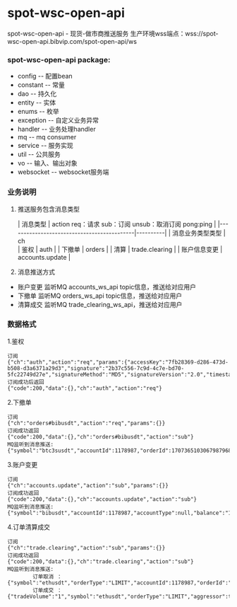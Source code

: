 # spot-wsc-open-api

spot-wsc-open-api - 现货-做市商推送服务
生产环境wss端点：wss://spot-wsc-open-api.bibvip.com/spot-open-api/ws

### spot-wsc-open-api package:
- config      -- 配置bean
- constant    -- 常量
- dao         -- 持久化  
- entity      -- 实体
- enums       -- 枚举
- exception   -- 自定义业务异常  
- handler     -- 业务处理handler
- mq          -- mq consumer
- service     -- 服务实现
- util        -- 公共服务
- vo          -- 输入、输出对象
- websocket   -- websocket服务端

### 业务说明
1. 推送服务包含消息类型

   | 消息类型 | action    req：请求 sub：订阅 unsub：取消订阅 pong:ping                                |
         |--------------------------------------------|----------|
   | 消息业务类型类型 | ch   
   | 鉴权 | auth       |
   | 下撤单 | orders       |
   | 清算 | trade.clearing |
   | 账户信息变更   | accounts.update |

2. 消息推送方式
- 账户变更  监听MQ accounts_ws_api topic信息，推送给对应用户
- 下撤单    监听MQ orders_ws_api topic信息，推送给对应用户
- 清算成交  监听MQ trade_clearing_ws_api，推送给对应用户

### 数据格式
1.鉴权
```
订阅
{"ch":"auth","action":"req","params":{"accessKey":"7fb28369-d286-473d-b508-d3a6371a29d3","signature":"2b37c556-7c9d-4c7e-bd70-5fc22749d27e","signatureMethod":"MD5","signatureVersion":"2.0","timestamp":"1696931641686"}}
订阅成功后返回
{"code":200,"data":{},"ch":"auth","action":"req"}
```

2.下撤单
```
订阅
{"ch":"orders#bibusdt","action":"req","params":{}}
订阅成功返回
{"code":200,"data":{},"ch":"orders#bibusdt","action":"sub"}
MQ监听到消息推送:
{"symbol":"btc3susdt","accountId":1178987,"orderId":1707365103067987968,"orderPrice":"0.475","orderSize":"3203.1","orderValue":null,"type":"limit","orderStatus":"submitted","orderCreateTime":1695902536538}
```

3.账户变更
```
订阅
{"ch":"accounts.update","action":"sub","params":{}}
订阅成功返回
{"code":200,"data":{},"ch":"accounts.update","action":"sub"}
MQ监听到消息推送:
{"symbol":"bibusdt","accountId":1178987,"accountType":null,"balance":"109092","changeType":null,"changeTime":1695902536538,"seqNum":"7F000001000605A104118EC96872B9DE"}
```

4.订单清算成交
```
订阅
{"ch":"trade.clearing","action":"sub","params":{}}
订阅成功返回
{"code":200,"data":{},"ch":"trade.clearing","action":"sub"}
MQ监听到消息推送:
        订单取消 ：{"symbol":"ethusdt","orderType":"LIMIT","accountId":1178987,"orderId":"1707365103067987968","orderCreateTime":1695902536538,"orderSize":"233.4","orderStatus":"canceled","orderPrice":"1790","orderSide":"BUY","orderValue":"123456"}
        订单成交 ：{"tradeVolume":"1","symbol":"ethusdt","orderType":"LIMIT","aggressor":true,"orderId":1707365103067987968,"orderCreateTime":1695902536538,"orderSize":"237.32","feeCurrency":0.67666,"orderStatus":"filled","orderSide":"BUY","orderValue":"9898777.23","tradeTime":1695902536538,"accountId":19898779,"orderPrice":"3222.34","transactFee":0.90900,"tradePrice":"1782.90","tradeId":1707365103067987968}
```
